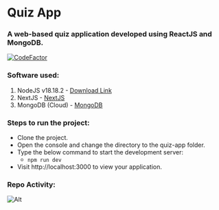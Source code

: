 # Quiz App
### A web-based quiz application developed using ReactJS and MongoDB.

[![CodeFactor](https://www.codefactor.io/repository/github/prshntshinde/quiz-app/badge/main)](https://www.codefactor.io/repository/github/prshntshinde/quiz-app/overview/main)

### Software used:
1. NodeJS v18.18.2 - [Download Link](https://nodejs.org/download/release/v18.18.2/node-v18.18.2-x64.msi)
2. NextJS - [NextJS](https://nextjs.org/)
3. MongoDB (Cloud) - [MongoDB](https://www.mongodb.com/)

### Steps to run the project:
- Clone the project.
- Open the console and change the directory to the quiz-app folder.
- Type the below command to start the development server:
  - `npm run dev` 
- Visit http://localhost:3000 to view your application.

### Repo Activity:
![Alt](https://repobeats.axiom.co/api/embed/f90c8defedf41c9e4e17a3cd64cb8410c3a75d2e.svg "Repobeats analytics image")

